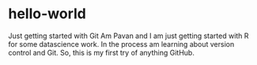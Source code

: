 # hello-world
Just getting started with Git
Am Pavan and I am just getting started with R for some datascience work.
In the process am learning about version control and Git.
So, this is my first try of anything GitHub.
